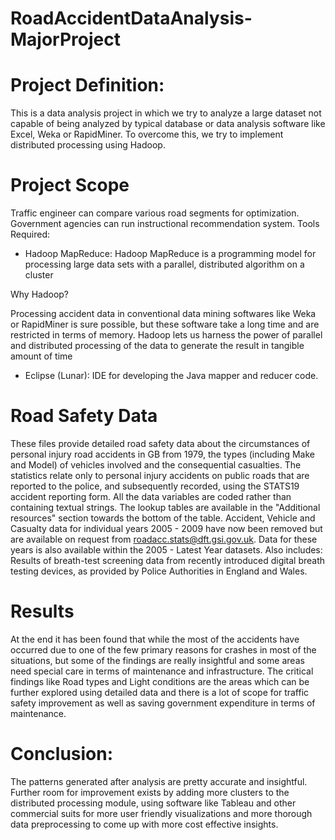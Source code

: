 # RoadAccidentDataAnalysis-MajorProject

# Project Definition:
This is a data analysis project in which we try to analyze a large dataset not capable of being analyzed by typical database or data analysis software like Excel, Weka or RapidMiner. To overcome this, we try to implement distributed processing using Hadoop.

# Project Scope
Traffic engineer can compare various road segments for optimization. Government agencies can run instructional recommendation system.
Tools Required:
- Hadoop MapReduce: Hadoop MapReduce is a programming model for processing large data sets with a parallel, distributed algorithm on a cluster

Why Hadoop?

Processing accident data in conventional data mining softwares like Weka or RapidMiner is sure possible, but these software take a long time and are restricted in terms of memory. Hadoop lets us harness the power of parallel and distributed processing of the data to generate the result in tangible amount of time
- Eclipse (Lunar): IDE for developing the Java mapper and reducer code.

# Road Safety Data
These files provide detailed road safety data about the circumstances of personal injury road accidents in GB from 1979, the types (including Make and Model) of vehicles involved and the consequential casualties. The statistics relate only to personal injury accidents on public roads that are reported to the police, and subsequently recorded, using the STATS19 accident reporting form.
All the data variables are coded rather than containing textual strings. The lookup tables are available in the "Additional resources" section towards the bottom of the table. Accident, Vehicle and Casualty data for individual years 2005 - 2009 have now been removed but are available on request from roadacc.stats@dft.gsi.gov.uk. Data for these years is also available within the 2005 - Latest Year datasets.
Also includes: Results of breath-test screening data from recently introduced digital breath testing devices, as provided by Police Authorities in England and Wales.

# Results
At the end it has been found that while the most of the accidents have occurred due to one of the few primary reasons for crashes in most of the situations, but some of the findings are really insightful and some areas need special care in terms of maintenance and infrastructure.
The critical findings like Road types and Light conditions are the areas which can be further explored using detailed data and there is a lot of scope for traffic safety improvement as well as saving government expenditure in terms of maintenance.

# Conclusion:
The patterns generated after analysis are pretty accurate and insightful. Further room for improvement exists by adding more clusters to the distributed processing module, using software like Tableau and other commercial suits for more user friendly visualizations and more thorough data preprocessing to come up with more cost effective insights.
